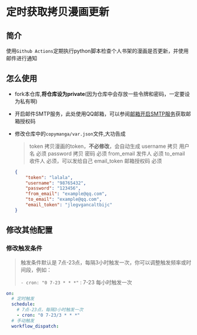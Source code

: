 # 定时获取拷贝漫画更新

## 简介

使用`Github Actions`定期执行python脚本检查个人书架的漫画是否更新，并使用邮件进行通知

## 怎么使用

- fork本仓库,**将仓库设为private**(因为仓库中会存放一些令牌和密码，一定要设为私有啊)

- 开启邮件SMTP服务，此处使用QQ邮箱，可以参阅[邮箱开启SMTP服务](https://clb.pages.dev/2024/12/27/开启SMTP服务/)获取邮箱授权码

- 修改仓库中的`copymanga/var.json`文件,大功告成

  > token	   拷贝漫画的token，**不必修改**，会自动生成
  > username	拷贝 用户名 	必须
  > password	拷贝 密码   	必须
  > from_email      发件人	      必须
  > to_email	收件人	      必须，可以发给自己
  > email_token     邮箱授权码	   必须
  
  ```json
  {
      "token": "lalala",
      "username": "98765432",
      "password": "123456",   			
      "from_email": "example@qq.com",		
      "to_email": "example@qq.com",		
      "email_token": "jlegvgancaltbijc"
  }
  ```

## 修改其他配置

### 修改触发条件

> 触发条件默认是 7点-23点，每隔3小时触发一次，你可以调整触发频率或时间段，例如：
>
> `- cron: "0 7-23 * * *"` : 7-23 每小时触发一次

```yml
on:
  # 定时触发
  schedule:
    # 7点-23点，每隔3小时触发一次
    - cron: "0 7-23/3 * * *"
  # 手动触发
  workflow_dispatch:
```